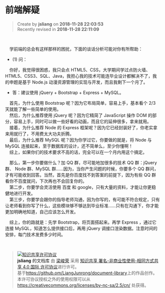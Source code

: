 前端解疑
===

> Create by **jsliang** on **2018-11-28 22:03:53**  
> Recently revised in **2018-11-28 22:11:09**

<br>

&emsp;学前端的总会有这样那样的困扰，下面的谈话分析可能对你有所帮助：

* (1) 问：  

&emsp;你好，我觉得很困惑，我只会点 HTML5、CSS，大学期间学过点防火墙、HTML5、CSS3、SQL、Java，我担心我的技术可能连毕业设计都解决不了，我的申题是基于 Node.js 动漫资源管理的实现与开发，而且我剩下一个月了。

* 答：建议使用 jQuery + Bootstrap + Express + MySQL。  

&emsp;首先，为什么使用 Bootstrap 呢？因为它布局简单，容易上手，基本看个 2/3 天就能了解一些简单的使用。  
&emsp;然后，为什么推荐使用 jQuery 呢？因为它精简了 JavaScript 操作 DOM 的部分，容易上手，同时可以做一些好看的动画，而且它的延伸很多，拿来就用。  
&emsp;接着，为什么推荐 Node 的 Express 框架呢？因为它已经封装好了，你老实拿来用就行了，不用费太大功夫折腾。  
&emsp;最后，为什么推荐 MySQL 呢？因为你学过它，你要做的就是，将 Node 与 MySQL 连接起来，至于数据库的设计，还不简单么，至少你懂啊！  
&emsp;综上，如果你们的技术要求不高的话，完全可以在一个月内用这个搞定。

&emsp;那么，第一步你要做什么？加 QQ 群，尽可能地加很多的技术 QQ 群：jQuery 群、 Node 群、MySQL 群……因为，当你产生问题的时候，你要多个 QQ 群问，才有可能收到回答。当然，首先是你百度找不到答案的前提下，因为有些 QQ 群看你不百度就问，下次再也不会回复你的。  
&emsp;第二步，你要学会灵活使用 百度 和 google，只有大量的资料，才能让你更稳健地进行开发。  
&emsp;第三步，你要学会跟你的指导老师沟通，因为你写的，有可能不符合规定，只有让老师看到你写了什么，这些模块够不够达到毕业标准……只有在沟通下，你才能更加明确地知道，自己应该怎么开发。

&emsp;综上，你的路就是：先学 Bootstrap，将页面搭起来。再学 Express ，通过它连接 MySQL，知道怎么提供接口后，再用 jQuery 调接口渲染数据。注意时间的安排，每门技术发费多少时间。

<br>

> <a rel="license" href="http://creativecommons.org/licenses/by-nc-sa/4.0/"><img alt="知识共享许可协议" style="border-width:0" src="https://i.creativecommons.org/l/by-nc-sa/4.0/88x31.png" /></a><br /><a xmlns:dct="http://purl.org/dc/terms/" property="dct:title">**jsliang** 的文档库</a> 由 <a xmlns:cc="http://creativecommons.org/ns#" href="https://github.com/LiangJunrong/document-library" property="cc:attributionName" rel="cc:attributionURL">梁峻荣</a> 采用 <a rel="license" href="http://creativecommons.org/licenses/by-nc-sa/4.0/">知识共享 署名-非商业性使用-相同方式共享 4.0 国际 许可协议</a>进行许可。<br />基于<a xmlns:dct="http://purl.org/dc/terms/" href="https://github.com/LiangJunrong/document-library" rel="dct:source">https://github.om/LiangJunrong/document-library</a>上的作品创作。<br />本许可协议授权之外的使用权限可以从 <a xmlns:cc="http://creativecommons.org/ns#" href="https://creativecommons.org/licenses/by-nc-sa/2.5/cn/" rel="cc:morePermissions">https://creativecommons.org/licenses/by-nc-sa/2.5/cn/</a> 处获得。